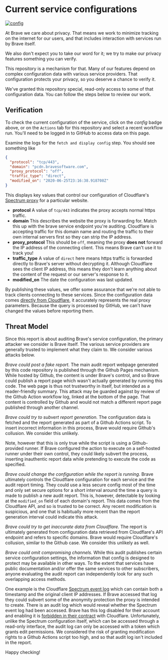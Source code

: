 # Current service configurations

[![config](https://github.com/brave/config-attestation/actions/workflows/config.yml/badge.svg)](https://github.com/brave/config-attestation/actions/workflows/config.yml)

At Brave we care about privacy. That means we work to minimize tracking
on the internet for our users, and that includes interaction
with services run by Brave itself.

We also don't expect you to take our word for it; we try to make our
privacy features something you can verify.

This repository is a mechanism for that. Many of our features
depend on complex configuration data with various service
providers. That configuration protects your privacy, so you deserve
a chance to verify it.

We've granted this repository special, read-only access to some of
that configuration data. You can follow the steps below to review
our work.

## Verification

To check the current configuration of the service, click on the
*config* badge above, or on the `Actions` tab for this repository
and select a recent workflow run. You'll need to be logged in
to GitHub to access data on this page.

Examine the logs for the `fetch and display config` step. You should
see something like

```json
{
  "protocol": "tcp/443",
  "domain": "pcdn.bravesoftware.com",
  "proxy_protocol": "off",
  "traffic_type": "direct",
  "modified_on": "2020-06-25T23:16:38.918708Z"
}
```

This displays key values that control our configuration of Cloudflare's
[Spectrum proxy](https://www.cloudflare.com/en-gb/products/cloudflare-spectrum/)
for a particular website.

- **protocol**
  A value of `tcp/443` indicates the proxy accepts normal https traffic.
- **domain**
  This describes the website the proxy is forwarding for.
  Match this up with the brave service endpoint you're auditing.
  Cloudflare is accepting traffic for this domain name and routing
  the traffic to their own internal servers first so they can strip
  the IP address.
- **proxy_protocol**
  This should be `off`, meaning the proxy **does not** forward the IP
  address of the connecting client.
  This means Brave can't use it to track you!
- **traffic_type**
  A value of `direct` here means https traffic is forwarded directly
  to Brave's server without decrypting it.
  Although Cloudflare sees the client IP address, this means
  they don't learn anything about the content of the request or
  our server's response to it.
- **modified_on**
  The date the configuration was last updated.

By publishing these values, we offer some assurance that we're not
able to track clients connecting to these services.
Since the configuration data comes
[directly from Cloudflare](https://api.cloudflare.com/#spectrum-applications-get-spectrum-application-configuration),
it accurately represents the real proxy parameters.
Because the query is processed by GitHub,
we can't have changed the values before reporting them.

## Threat Model

Since this report is about auditing Brave's service configuration,
the primary attacker we consider is Brave itself. The various service
providers are generally trusted to implement what they claim to.
We consider various attacks below.

*Brave could post a fake report.*
The main audit report webpage generated by this code repository
is published through the Github Pages mechanism. While hosted
by Github, the content is under Brave's control, and so Brave
could publish a report page which wasn't actually generated
by running this code. The web page is thus not trustworthy in
itself, but intended as a reader-friendly summary. This attack
may be guarded against by review of the Github Action workflow
log, linked at the bottom of the page. That content is controlled
by Github and would not match a different report page published
through another channel.

*Brave could try to subvert report generation.*
The configuration data is fetched and the report generated as part
of a Github Actions script. To insert incorrect information in
this process, Brave would require Github's collusion. We consider
this unlikely.

Note, however that this is only true while the script is using a
Github-provided runner. If Brave configured the action to execute
on a self-hosted runner under their own control, they could likely
subvert the process, inserting inauthentic report data while
pretending to execute the code as specified.

*Brave could change the configuration while the report is running.*
Brave ultimately controls the Cloudflare configuration for each
service and the audit report timing. They could use a less secure
config most of the time and only set secure options for a short
interval around the time a query is made to publish a new audit
report. This is, however, detectable by looking at the `modified_on`
field of each domain's report. This data comes from the Cloudflare
API, and so is trusted to be correct. Any recent modification
is suspicious, and one that is habitually more recent than the
report generation interval could indicate this attack.

*Brave could try to get inaccurate data from Cloudflare.*
The report is ultimately generated from configuration data retrieved
from Cloudflare's API endpoint and refers to specific domains.
Brave would require Cloudflare's collusion, similar to the Github
case. We consider this unlikely as well.

*Brave could omit compromising channels.*
While this audit publishes certain service configuration settings,
the information that config is designed to protect may be available
in other ways. To the extent that services have public documentation
and/or offer the same services to other subscribers, anyone evaluating
the audit report can independently look for any such overlapping
access methods.

One example is the Cloudflare [Spectrum event log](https://developers.cloudflare.com/logs/reference/log-fields/zone/spectrum_events/)
which can contain both a timestamp and the original client IP addresses.
If Brave accessed that log they could subvert some of the anonymity
protection the proxy is intended to create. There is an audit log
which would reveal whether the Spectrum event log had been accessed.
Brave has this log disabled for their account and enabling it
is [forbidden in their contract](https://brave.com/brave-private-cdn/)
with Cloudflare.
Unfortunately, unlike the Spectrum configuration itself, which
can be accessed through a read-only interface, the audit log can
only be accessed with a token which grants edit permissions.
We considered the risk of granting modification rights to a
Github Actions script too high, and so that audit log isn't
included in the report.

Happy checking!
